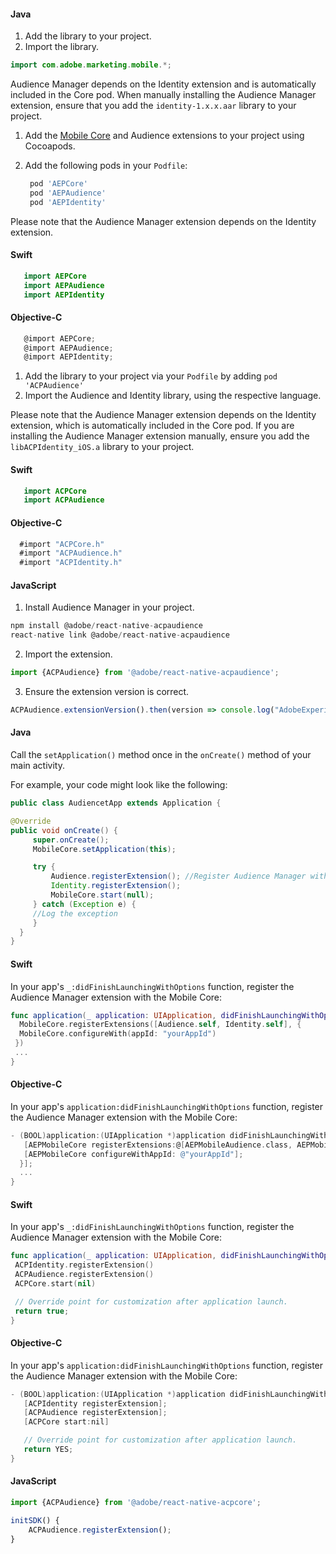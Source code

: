 <Variant platform="android" task="add" repeat="4"/>

#### Java

1. Add the library to your project.
2. Import the library.

```java
import com.adobe.marketing.mobile.*;
```

Audience Manager depends on the Identity extension and is automatically included in the Core pod. When manually installing the Audience Manager extension, ensure that you add the `identity-1.x.x.aar` library to your project.

<Variant platform="ios-aep" task="add" repeat="6"/>

1. Add the [Mobile Core](../mobile-core/index.md) and Audience extensions to your project using Cocoapods.
2. Add the following pods in your `Podfile`:

   ```ruby
    pod 'AEPCore'
    pod 'AEPAudience'
    pod 'AEPIdentity'
   ```

Please note that the Audience Manager extension depends on the Identity extension.

#### Swift

```swift
   import AEPCore
   import AEPAudience
   import AEPIdentity
```

#### Objective-C

```objectivec
   @import AEPCore;
   @import AEPAudience;
   @import AEPIdentity;
```

<Variant platform="ios-acp" task="add" repeat="6"/>

1. Add the library to your project via your `Podfile` by adding `pod 'ACPAudience'`
2. Import the Audience and Identity library, using the respective language.

Please note that the Audience Manager extension depends on the Identity extension, which is automatically included in the Core pod. If you are installing the Audience Manager extension manually, ensure you add the  `libACPIdentity_iOS.a` library to your project.

#### Swift

```swift
   import ACPCore
   import ACPAudience
```

#### Objective-C

```objectivec
  #import "ACPCore.h"
  #import "ACPAudience.h"
  #import "ACPIdentity.h"
```

<Variant platform="react-native" task="add" repeat="7"/>

#### JavaScript

1. Install Audience Manager in your project.

```jsx
npm install @adobe/react-native-acpaudience
react-native link @adobe/react-native-acpaudience
```

2. Import the extension.

```jsx
import {ACPAudience} from '@adobe/react-native-acpaudience';
```

3. Ensure the extension version is correct.

```jsx
ACPAudience.extensionVersion().then(version => console.log("AdobeExperienceSDK: ACPAudience version: " + version));
```

<Variant platform="android" task="register" repeat="4"/>

#### Java

Call the `setApplication()` method once in the `onCreate()` method of your main activity.

For example, your code might look like the following:

```java
public class AudiencetApp extends Application {

@Override
public void onCreate() {
     super.onCreate();
     MobileCore.setApplication(this);

     try {
         Audience.registerExtension(); //Register Audience Manager with Mobile Core
         Identity.registerExtension();
         MobileCore.start(null);
     } catch (Exception e) {
     //Log the exception
     }
  }
}
```

<Variant platform="ios-aep" task="register" repeat="6"/>

#### Swift

In your app's `_:didFinishLaunchingWithOptions` function, register the Audience Manager extension with the Mobile Core:

```swift
func application(_ application: UIApplication, didFinishLaunchingWithOptions launchOptions: [UIApplication.LaunchOptionsKey: Any]?) -> Bool {  
  MobileCore.registerExtensions([Audience.self, Identity.self], {
  MobileCore.configureWith(appId: "yourAppId") 
 })  
 ...
}
```

#### Objective-C

In your app's `application:didFinishLaunchingWithOptions` function, register the Audience Manager extension with the Mobile Core:

```objectivec
- (BOOL)application:(UIApplication *)application didFinishLaunchingWithOptions:(NSDictionary *)launchOptions {
   [AEPMobileCore registerExtensions:@[AEPMobileAudience.class, AEPMobileIdentity.class] completion:^{
   [AEPMobileCore configureWithAppId: @"yourAppId"];
  }];
  ...
}
```

<Variant platform="ios-acp" task="register" repeat="6"/>

#### Swift

In your app's `_:didFinishLaunchingWithOptions` function, register the Audience Manager extension with the Mobile Core:

```swift
func application(_ application: UIApplication, didFinishLaunchingWithOptions launchOptions: [UIApplication.LaunchOptionsKey: Any]?) -> Bool {  
 ACPIdentity.registerExtension()
 ACPAudience.registerExtension()
 ACPCore.start(nil)

 // Override point for customization after application launch.
 return true;
}
```

#### Objective-C

In your app's `application:didFinishLaunchingWithOptions` function, register the Audience Manager extension with the Mobile Core:

```objectivec
- (BOOL)application:(UIApplication *)application didFinishLaunchingWithOptions:(NSDictionary *)launchOptions {
   [ACPIdentity registerExtension];
   [ACPAudience registerExtension];
   [ACPCore start:nil]

   // Override point for customization after application launch.
   return YES;
}
```

<Variant platform="react-native" task="register" repeat="3"/>

#### JavaScript

```jsx
import {ACPAudience} from '@adobe/react-native-acpcore';

initSDK() {
    ACPAudience.registerExtension();
}
```